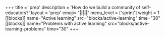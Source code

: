 +++
title = 'prep'
description = 'How do we build a community of self-educators?'
layout = 'prep'
emoji= '🧑🏾‍💻'
menu_level = ['sprint']
weight = 1
[[blocks]]
name="Active learning"
src="blocks/active-learning"
time="30"
[[blocks]]
name="Problems with active learning"
src="blocks/active-learning-problems"
time="30"
+++
